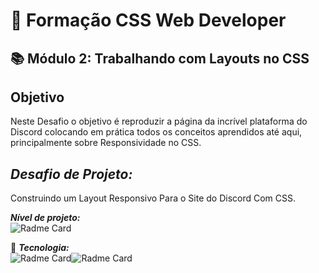 # 📱 Formação CSS Web Developer
## 📚 Módulo 2: Trabalhando com Layouts no CSS

## Objetivo
Neste Desafio o objetivo é reproduzir a página da incrível plataforma do Discord colocando em prática todos os conceitos aprendidos até aqui, principalmente sobre Responsividade no CSS.

## ***Desafio de Projeto:***
Construindo um Layout Responsivo Para o Site do Discord Com CSS. 


***Nível de projeto:***<br>
![Radme Card](https://img.shields.io/badge/Front--End-Intermedi%C3%A1rio-yellow)


🚀 ***Tecnologia:***<br>
![Radme Card](https://img.shields.io/badge/HTML5-336699?style=for-the-badge&logo=html5&logoColor=white)![Radme Card](https://img.shields.io/badge/CSS3-FF4500?style=for-the-badge&logo=css3&logoColor=white)

